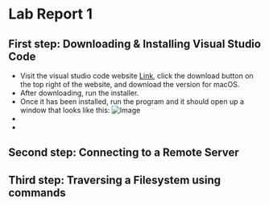 # Lab Report 1
## First step: Downloading & Installing Visual Studio Code
* Visit the visual studio code website [Link](https://code.visualstudio.com/, ), click the download button on the top right of the website, and download the version for macOS.
* After downloading, run the installer. 
* Once it has been installed, run the program and it should open up a window that looks like this: ![Image](VSCodeSS.jpg)
* 
* 

## Second step: Connecting to a Remote Server
## Third step: Traversing a Filesystem using commands

